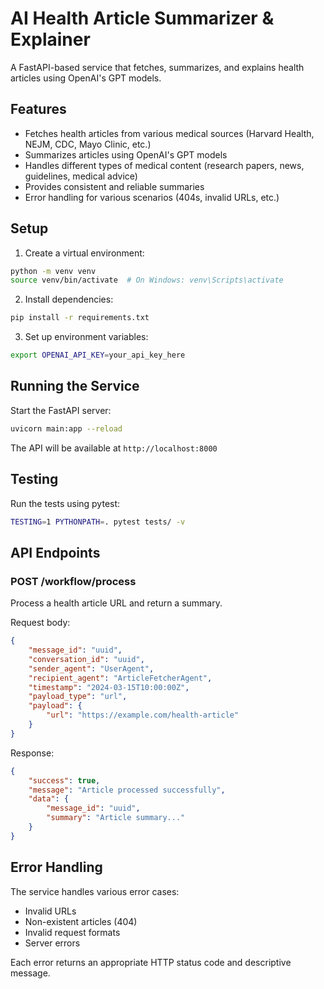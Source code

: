 # AI Health Article Summarizer & Explainer

A FastAPI-based service that fetches, summarizes, and explains health articles using OpenAI's GPT models.

## Features

- Fetches health articles from various medical sources (Harvard Health, NEJM, CDC, Mayo Clinic, etc.)
- Summarizes articles using OpenAI's GPT models
- Handles different types of medical content (research papers, news, guidelines, medical advice)
- Provides consistent and reliable summaries
- Error handling for various scenarios (404s, invalid URLs, etc.)

## Setup

1. Create a virtual environment:
```bash
python -m venv venv
source venv/bin/activate  # On Windows: venv\Scripts\activate
```

2. Install dependencies:
```bash
pip install -r requirements.txt
```

3. Set up environment variables:
```bash
export OPENAI_API_KEY=your_api_key_here
```

## Running the Service

Start the FastAPI server:
```bash
uvicorn main:app --reload
```

The API will be available at `http://localhost:8000`

## Testing

Run the tests using pytest:
```bash
TESTING=1 PYTHONPATH=. pytest tests/ -v
```

## API Endpoints

### POST /workflow/process

Process a health article URL and return a summary.

Request body:
```json
{
    "message_id": "uuid",
    "conversation_id": "uuid",
    "sender_agent": "UserAgent",
    "recipient_agent": "ArticleFetcherAgent",
    "timestamp": "2024-03-15T10:00:00Z",
    "payload_type": "url",
    "payload": {
        "url": "https://example.com/health-article"
    }
}
```

Response:
```json
{
    "success": true,
    "message": "Article processed successfully",
    "data": {
        "message_id": "uuid",
        "summary": "Article summary..."
    }
}
```

## Error Handling

The service handles various error cases:
- Invalid URLs
- Non-existent articles (404)
- Invalid request formats
- Server errors

Each error returns an appropriate HTTP status code and descriptive message. 